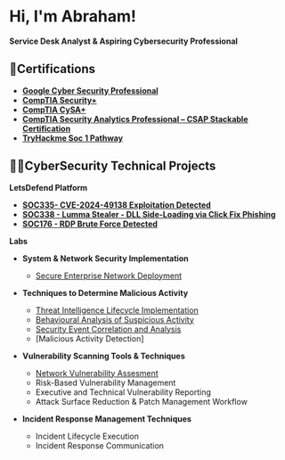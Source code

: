 # Hi, I'm Abraham!  
 **Service Desk Analyst & Aspiring Cybersecurity Professional**
## 📄Certifications 
- **[Google Cyber Security Professional](https://www.credly.com/badges/3bcd2e94-356c-4253-8bed-05638cbe89c3/public_url)**
- **[CompTIA Security+](https://www.credly.com/badges/7092a76e-1800-4cd1-a50d-ace815281e67/public_url)**
- **[CompTIA CySA+](https://www.credly.com/badges/0cb90543-49fc-4837-b0f5-7a1e1bba1d0f/public_url)**
- **[CompTIA Security Analytics Professional – CSAP Stackable Certification](https://www.credly.com/badges/67ad70f8-db21-4ab3-95d9-622fde95b52f/public_url)**
- **[TryHackme Soc 1 Pathway](https://tryhackme-certificates.s3-eu-west-1.amazonaws.com/THM-YSJ4NO55BV.pdf)**

## 👨‍💻CyberSecurity Technical Projects
 **LetsDefend Platform**
- **[SOC335- CVE-2024-49138 Exploitation Detected](https://github.com/Glitch-ao/SOC335-CVE-2024-49138-Exploitation-Detected)**
- **[SOC338 - Lumma Stealer - DLL Side-Loading via Click Fix Phishing](https://github.com/Glitch-ao/SOC338---Lumma-Stealer---DLL-Side-Loading-via-Click-Fix-Phishing)**
- **[SOC176 - RDP Brute Force Detected](https://github.com/Glitch-ao/SOC176---RDP-Brute-Force-Detected)**

**Labs**
- **System & Network Security Implementation** 
  - [Secure Enterprise Network Deployment]([https://github.com/joshmadakor1/Algorithms-Practice](https://www.credly.com/badges/67ad70f8-db21-4ab3-95d9-622fde95b52f/public_url))

- **Techniques to Determine Malicious Activity**
  - [Threat Intelligence Lifecycle Implementation](https://github.com/joshmadakor1/4chan-Image-Analysis-Middleware-C964)
  - [Behavioural Analysis of Suspicious Activity](https://github.com/joshmadakor1/Sentinel-Lab)
  - [Security Event Correlation and Analysis](https://github.com/joshmadakor1/Package-Delivery-Pathfinding-Algorithm)
  - [Malicious Activity Detection]

- **Vulnerability Scanning Tools & Techniques**
  - [Network Vulnerability Assesment](https://github.com/joshmadakor1/EncrypterPOC)
  - Risk-Based Vulnerability Management
  - Executive and Technical Vulnerability Reporting
  - Attack Surface Reduction & Patch Management Workflow

- **Incident Response Management Techniques**
  - Incident Lifecycle Execution
  - Incident Response Communication 








